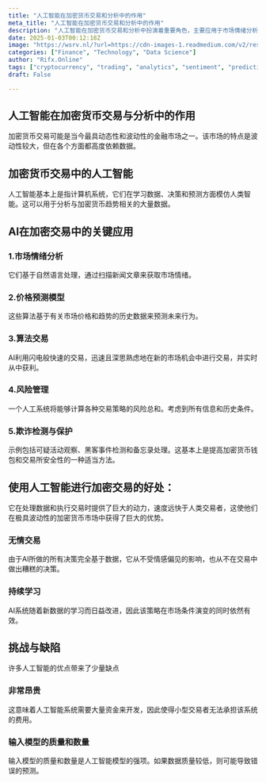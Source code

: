 ```yaml
---
title: "人工智能在加密货币交易和分析中的作用"
meta_title: "人工智能在加密货币交易和分析中的作用"
description: "人工智能在加密货币交易和分析中扮演着重要角色，主要应用于市场情绪分析、价格预测、算法交易、风险管理和欺诈检测。其优势在于处理速度快、无情感偏见和持续学习能力。然而，人工智能系统的开发成本高昂，并且依赖高质量的数据输入，若数据质量不佳可能导致预测错误。"
date: 2025-01-03T00:12:18Z
image: "https://wsrv.nl/?url=https://cdn-images-1.readmedium.com/v2/resize:fit:800/1*gK-15BHTVc4VqbII5jItqg.jpeg"
categories: ["Finance", "Technology", "Data Science"]
author: "Rifx.Online"
tags: ["cryptocurrency", "trading", "analytics", "sentiment", "prediction"]
draft: False

---
```






## 人工智能在加密货币交易与分析中的作用

加密货币交易可能是当今最具动态性和波动性的金融市场之一。该市场的特点是波动性较大，但在各个方面都高度依赖数据。

## 加密货币交易中的人工智能

人工智能基本上是指计算机系统，它们在学习数据、决策和预测方面模仿人类智能。这可以用于分析与加密货币趋势相关的大量数据。

## AI在加密交易中的关键应用

### 1\.市场情绪分析

它们基于自然语言处理，通过扫描新闻文章来获取市场情绪。

### 2\.价格预测模型

这些算法基于有关市场价格和趋势的历史数据来预测未来行为。

### 3\.算法交易

AI利用闪电般快速的交易，迅速且深思熟虑地在新的市场机会中进行交易，并实时从中获利。

### 4\.风险管理

一个人工系统将能够计算各种交易策略的风险总和。考虑到所有信息和历史条件。

### 5\.欺诈检测与保护

示例包括可疑活动观察、黑客事件检测和备忘录处理。这基本上是提高加密货币钱包和交易所安全性的一种适当方法。

## 使用人工智能进行加密交易的好处：

它在处理数据和执行交易时提供了巨大的动力，速度远快于人类交易者，这使他们在极具波动性的加密货币市场中获得了巨大的优势。

### 无情交易

由于AI所做的所有决策完全基于数据，它从不受情感偏见的影响，也从不在交易中做出糟糕的决策。

### 持续学习

AI系统随着新数据的学习而日益改进，因此该策略在市场条件演变的同时依然有效。

## 挑战与缺陷
许多人工智能的优点带来了少量缺点

### 非常昂贵

这意味着人工智能系统需要大量资金来开发，因此使得小型交易者无法承担该系统的费用。

### 输入模型的质量和数量

输入模型的质量和数量是人工智能模型的强项。如果数据质量较低，则可能导致错误的预测。

